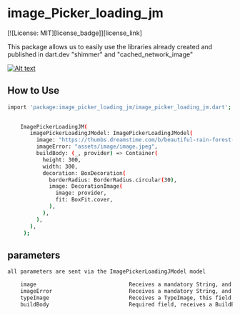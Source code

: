 # image_Picker_loading_jm

[![License: MIT][license_badge]][license_link]

This package allows us to easily use the libraries already created and published in dart.dev "shimmer" and "cached_network_image"

[![Alt text](https://img.youtube.com/vi/WxKQegyY8L0/0.jpg)](https://www.youtube.com/watch?v=WxKQegyY8L0)


## How to Use

```sh    
import 'package:image_picker_loading_jm/image_picker_loading_jm.dart';
  

    ImagePickerLoadingJM(
       imagePickerLoadingJModel: ImagePickerLoadingJModel(
         image: "https://thumbs.dreamstime.com/b/beautiful-rain-forest-ang-ka-nature-trail-doi-inthanon-national-park-thailand-36703721.jpg",
         imageError: "assets/image/image.jpeg",
         buildBody: (_, provider) => Container(
           height: 300,
           width: 300,
           decoration: BoxDecoration(
             borderRadius: BorderRadius.circular(30),
             image: DecorationImage(
               image: provider,
               fit: BoxFit.cover,
             ),
           ),
         ),
       ),
     );
```

## parameters

```sh
all parameters are sent via the ImagePickerLoadingJModel model

    image                             Receives a mandatory String, and allows us to obtain the url or path of the image we want to display.
    imageError                        Receives a mandatory String, and allows us to get the path of the error image, only asset images can be sent.
    typeImage                         Receives a TypeImage, this field is not required and allows us to know the type of image we want to display in our widget, Asset or Network.
    buildBody                         Required field, receives a BuildBody data type

```